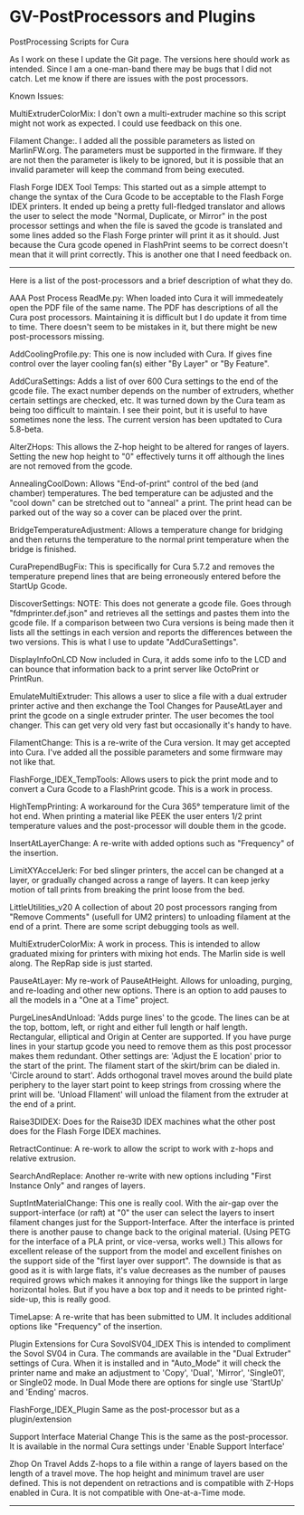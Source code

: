 # GV-PostProcessors and Plugins
 PostProcessing Scripts for Cura

As I work on these I update the Git page.  The versions here should work as intended.  Since I am a one-man-band there may be bugs that I did not catch.  Let me know if there are issues with the post processors.

Known Issues:

MultiExtruderColorMix:
    I don't own a multi-extruder machine so this script might not work as expected.  I could use feedback on this one.
	
Filament Change:.
    I added all the possible parameters as listed on MarlinFW.org.  The parameters must be supported in the firmware.  If they are not then the parameter is likely to be ignored, but it is possible that an invalid parameter will keep the command from being executed.
	
Flash Forge IDEX Tool Temps:
    This started out as a simple attempt to change the syntax of the Cura Gcode to be acceptable to the Flash Forge IDEX printers.  It ended up being a pretty full-fledged translator and allows the user to select the mode "Normal, Duplicate, or Mirror" in the post processor settings and when the file is saved the gcode is translated and some lines added so the Flash Forge printer will print it as it should.  Just because the Cura gcode opened in FlashPrint seems to be correct doesn't mean that it will print correctly.  This is another one that I need feedback on.

-----------------------------------------------------------------------------
Here is a list of the post-processors and a brief description of what they do.

AAA Post Process ReadMe.py:
	When loaded into Cura it will immedeately open the PDF file of the same name.  The PDF has descriptions of all the Cura post processors.  Maintaining it is difficult but I do update it from time to time.  There doesn't seem to be mistakes in it, but there might be new post-processors missing.

AddCoolingProfile.py:
	This one is now included with Cura.  If gives fine control over the layer cooling fan(s) either "By Layer" or "By Feature".

AddCuraSettings:
	Adds a list of over 600 Cura settings to the end of the gcode file.  The exact number depends on the number of extruders, whether certain settings are checked, etc.  It was turned down by the Cura team as being too difficult to maintain.  I see their point, but it is useful to have sometimes none the less.  The current version has been updtated to Cura 5.8-beta.

AlterZHops:
	This allows the Z-hop height to be altered for ranges of layers.  Setting the new hop height to "0" effectively turns it off although the lines are not removed from the gcode.

AnnealingCoolDown:
	Allows "End-of-print" control of the bed (and chamber) temperatures.  The bed temperature can be adjusted and the "cool down" can be stretched out to "anneal" a print.  The print head can be parked out of the way so a cover can be placed over the print.

BridgeTemperatureAdjustment:
	Allows a temperature change for bridging and then returns the temperature to the normal print temperature when the bridge is finished.

CuraPrependBugFix:
	This is specifically for Cura 5.7.2 and removes the temperature prepend lines that are being erroneously entered before the StartUp Gcode.
	
DiscoverSettings:
    NOTE:  This does not generate a gcode file.
	Goes through "fdmprinter.def.json" and retrieves all the settings and pastes them into the gcode file.  If a comparison between two Cura versions is being made then it lists all the settings in each version and reports the differences between the two versions.  This is what I use to update "AddCuraSettings".

DisplayInfoOnLCD
	Now included in Cura, it adds some info to the LCD and can bounce that information back to a print server like OctoPrint or PrintRun.

EmulateMultiExtruder:
	This allows a user to slice a file with a dual extruder printer active and then exchange the Tool Changes for PauseAtLayer and print the gcode on a single extruder printer.  The user becomes the tool changer.  This can get very old very fast but occasionally it's handy to have.

FilamentChange:
	This is a re-write of the Cura version.  It may get accepted into Cura.  I've added all the possible parameters and some firmware may not like that.

FlashForge_IDEX_TempTools:
	Allows users to pick the print mode and to convert a Cura Gcode to a FlashPrint gcode.  This is a work in process.

HighTempPrinting:
	A workaround for the Cura 365° temperature limit of the hot end.  When printing a material like PEEK the user enters 1/2 print temperature values and the post-processor will double them in the gcode.

InsertAtLayerChange:
	A re-write with added options such as "Frequency" of the insertion.

LimitXYAccelJerk:
	For bed slinger printers, the accel can be changed at a layer, or gradually changed across a range of layers.  It can keep jerky motion of tall prints from breaking the print loose from the bed.

LittleUtilities_v20
	A collection of about 20 post processors ranging from "Remove Comments" (usefull for UM2 printers) to unloading filament at the end of a print.  There are some script debugging tools as well.

MultiExtruderColorMix:
	A work in process.  This is intended to allow graduated mixing for printers with mixing hot ends.  The Marlin side is well along.  The RepRap side is just started.

PauseAtLayer:
	My re-work of PauseAtHeight.  Allows for unloading, purging, and re-loading and other new options.  There is an option to add pauses to all the models in a "One at a Time" project.

PurgeLinesAndUnload:
	'Adds purge lines' to the gcode.  The lines can be at the top, bottom, left, or right and either full length or half length.  Rectangular, elliptical and Origin at Center are supported.  If you have purge lines in your startup gcode you need to remove them as this post processor makes them redundant.
	Other settings are:
	'Adjust the E location' prior to the start of the print.  The filament start of the skirt/brim can be dialed in.
	'Circle around to start'.  Adds orthogonal travel moves around the build plate periphery to the layer start point to keep strings from crossing where the print will be.
	'Unload FIlament' will unload the filament from the extruder at the end of a print.	

Raise3DIDEX:
	Does for the Raise3D IDEX machines what the other post does for the Flash Forge IDEX machines.

RetractContinue:
	A re-work to allow the script to work with z-hops and relative extrusion.

SearchAndReplace:
	Another re-write with new options including "First Instance Only" and ranges of layers.

SuptIntMaterialChange:
	This one is really cool.  With the air-gap over the support-interface (or raft) at "0" the user can select the layers to insert filament changes just for the Support-Interface.  After the interface is printed there is another pause to change back to the original material.  (Using PETG for the interface of a PLA print, or vice-versa, works well.)  This allows for excellent release of the support from the model and excellent finishes on the support side of the "first layer over support".  The downside is that as good as it is with large flats, it's value decreases as the number of pauses required grows which makes it annoying for things like the support in large horizontal holes.  But if you have a box top and it needs to be printed right-side-up, this is really good.

TimeLapse:
	A re-write that has been submitted to UM.  It includes additional options like "Frequency" of the insertion.

Plugin Extensions for Cura
SovolSV04_IDEX
	This is intended to compliment the Sovol SV04 in Cura.  The commands are available in the "Dual Extruder" settings of Cura.
	When it is installed and in "Auto_Mode" it will check the printer name and make an adjustment to 'Copy', 'Dual', 'Mirror', 'Single01', or Single02 mode.  In Dual Mode there are options for single use 'StartUp' and 'Ending' macros.
	
FlashForge_IDEX_Plugin
	Same as the post-processor but as a plugin/extension

Support Interface Material Change
	This is the same as the post-processor.  It is available in the normal Cura settings under 'Enable Support Interface'
	
Zhop On Travel
	Adds Z-hops to a file within a range of layers based on the length of a travel move.  The hop height and minimum travel are user defined.  This is not dependent on retractions and is compatible with Z-Hops enabled in Cura.  It is not compatible with One-at-a-Time mode.

-----------------------------------------------------------------------------

